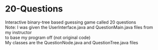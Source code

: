 # 20-Questions
Interactive binary-tree based guessing game called 20 questions <br>
Note: I was given the UserInterface.java and QuestionMain.java files from my instructor <br>
to base my program off (not original code) <br>
My classes are the QuestionNode.java and QuestionTree.java files <br>
